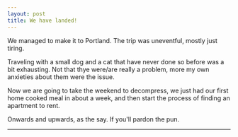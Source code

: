 ```yaml
---
layout: post
title: We have landed!
---
```


We managed to make it to Portland. The trip was uneventful, mostly just tiring. 

Traveling with a small dog and a cat that have never done so before was a bit exhausting. Not that thye were/are really a problem, more my own anxieties about them were the issue. 

Now we are going to take the weekend to decompress, we just had our first home cooked meal in about a week, and then start the process of finding an apartment to rent. 

Onwards and upwards, as the say. If you'll pardon the pun.
***